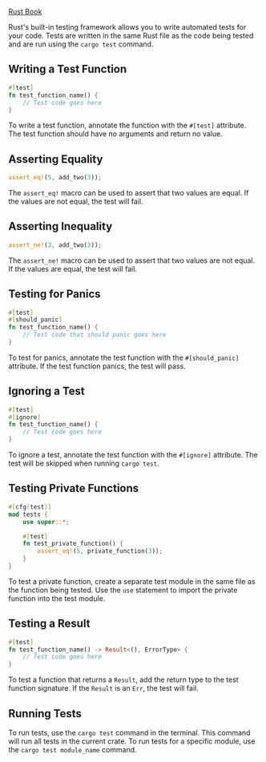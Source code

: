 [Rust Book](https://doc.rust-lang.org/book/ch11-00-testing.html)

Rust's built-in testing framework allows you to write automated tests for your code. Tests are written in the same Rust file as the code being tested and are run using the `cargo test` command.

## Writing a Test Function

```rust
#[test]
fn test_function_name() {
    // Test code goes here
}
```

To write a test function, annotate the function with the `#[test]` attribute. The test function should have no arguments and return no value.

## Asserting Equality

```rust
assert_eq!(5, add_two(3));
```

The `assert_eq!` macro can be used to assert that two values are equal. If the values are not equal, the test will fail.

## Asserting Inequality

```rust
assert_ne!(3, add_two(3));
```

The `assert_ne!` macro can be used to assert that two values are not equal. If the values are equal, the test will fail.

## Testing for Panics

```rust
#[test]
#[should_panic]
fn test_function_name() {
    // Test code that should panic goes here
}
```

To test for panics, annotate the test function with the `#[should_panic]` attribute. If the test function panics, the test will pass.

## Ignoring a Test

```rust
#[test]
#[ignore]
fn test_function_name() {
    // Test code goes here
}
```

To ignore a test, annotate the test function with the `#[ignore]` attribute. The test will be skipped when running `cargo test`.

## Testing Private Functions

```rust
#[cfg(test)]
mod tests {
    use super::*;

    #[test]
    fn test_private_function() {
        assert_eq!(5, private_function(3));
    }
}
```

To test a private function, create a separate test module in the same file as the function being tested. Use the `use` statement to import the private function into the test module.

## Testing a Result

```rust
#[test]
fn test_function_name() -> Result<(), ErrorType> {
    // Test code goes here
}
```

To test a function that returns a `Result`, add the return type to the test function signature. If the `Result` is an `Err`, the test will fail.

## Running Tests

To run tests, use the `cargo test` command in the terminal. This command will run all tests in the current crate. To run tests for a specific module, use the `cargo test module_name` command.